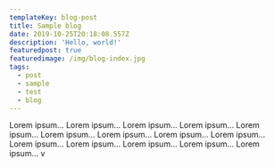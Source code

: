 ```yaml
---
templateKey: blog-post
title: Sample blog
date: 2019-10-25T20:18:08.557Z
description: 'Hello, world!'
featuredpost: true
featuredimage: /img/blog-index.jpg
tags:
  - post
  - sample
  - test
  - blog
---
```

Lorem ipsum... Lorem ipsum... Lorem ipsum... Lorem ipsum... Lorem ipsum... Lorem ipsum... Lorem ipsum... Lorem ipsum... Lorem ipsum... Lorem ipsum... Lorem ipsum... Lorem ipsum... Lorem ipsum... Lorem ipsum... v
